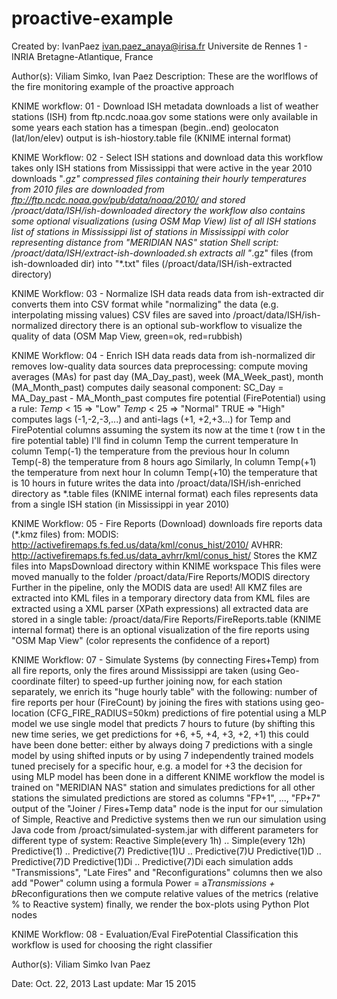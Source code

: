 # proactive-example

Created by: IvanPaez ivan.paez_anaya@irisa.fr 
Universite de Rennes 1 - INRIA Bretagne-Atlantique, France

Author(s): Viliam Simko, Ivan Paez
Description: These are the worlflows of the fire monitoring example of the proactive approach 


KNIME workflow: 01 - Download ISH metadata
downloads a list of weather stations (ISH) from ftp.ncdc.noaa.gov
some stations were only available in some years
each station has a timespan (begin..end) geolocaton (lat/lon/elev)
output is ish-hiostory.table file (KNIME internal format)

KNIME Workflow: 02 - Select ISH stations and download data
this workflow takes only ISH stations from Mississippi that were active in the year 2010
downloads "*.gz" compressed files containing their hourly temperatures from 2010
files are downloaded from ftp://ftp.ncdc.noaa.gov/pub/data/noaa/2010/ and stored /proact/data/ISH/ish-downloaded directory
the workflow also contains some optional visualizations (using OSM Map View)
list of all ISH stations
list of stations in Mississippi
list of stations in Mississippi with color representing distance from "MERIDIAN NAS" station
Shell script: /proact/data/ISH/extract-ish-downloaded.sh
extracts all "*.gz" files (from ish-downloaded dir) into "*.txt" files (/proact/data/ISH/ish-extracted directory)

KNIME Workflow: 03 - Normalize ISH data
reads data from ish-extracted dir
converts them into CSV format while "normalizing" the data (e.g. interpolating missing values)
CSV files are saved into /proact/data/ISH/ish-normalized directory
there is an optional sub-workflow to visualize the quality of data (OSM Map View, green=ok, red=rubbish)

KNIME Workflow: 04 - Enrich ISH data
reads data from ish-normalized dir
removes low-quality data sources
data preprocessing:
compute moving averages (MAs) for past day (MA_Day_past), week (MA_Week_past), month (MA_Month_past)
computes daily seasonal component: SC_Day = MA_Day_past - MA_Month_past
computes fire potential (FirePotential) using a rule: 
$Temp$ < 15 => "Low"
$Temp$ < 25 => "Normal"
TRUE => "High"
computes lags (-1,-2,-3,...) and anti-lags (+1, +2,+3...) for Temp and FirePotential columns
assuming the system its now at the time t (row t in the fire potential table)
I'll find in column Temp the current temperature
In column Temp(-1) the temperature from the previous hour
In column Temp(-8) the temperature from 8 hours ago
Similarly, In column Temp(+1) the temperature from next hour
In column Temp(+10) the temperature that is 10 hours in future
writes the data into /proact/data/ISH/ish-enriched directory as *.table files (KNIME internal format)
each files represents data from a single ISH station (in Mississippi in year 2010)

KNIME Workflow: 05 - Fire Reports (Download)
downloads fire reports data (*.kmz files) from:
MODIS: http://activefiremaps.fs.fed.us/data/kml/conus_hist/2010/
AVHRR: http://activefiremaps.fs.fed.us/data_avhrr/kml/conus_hist/
Stores the KMZ files into MapsDownload directory within KNIME workspace
This files were moved manually to the folder /proact/data/Fire Reports/MODIS directory
Further in the pipeline, only the MODIS data are used!
All KMZ files are extracted into KML files in a temporary directory
data from KML files are extracted using a XML parser (XPath expressions)
all extracted data are stored in a single table: /proact/data/Fire Reports/FireReports.table (KNIME internal format)
there is an optional visualization of the fire reports using "OSM Map View" (color represents the confidence of a report)

KNIME Workflow: 07 - Simulate Systems (by connecting Fires+Temp)
from all fire reports, only the fires around Mississippi are taken (using Geo-coordinate filter) to speed-up further joining
now, for each station separately, we enrich its "huge hourly table" with the following:
number of fire reports per hour (FireCount) by joining the fires with stations using geo-location (CFG_FIRE_RADIUS=50km)
predictions of fire potential using a MLP model
we use single model that predicts 7 hours to future (by shifting this new time series, we get predictions for +6, +5, +4, +3, +2, +1)
this could have been done better:
either by always doing 7 predictions with a single model by using shifted inputs
or by using 7 independently trained models tuned precisely for a specific hour, e.g. a model for +3
the decision for using MLP model has been done in a different KNIME workflow
the model is trained on "MERIDIAN NAS" station and simulates predictions for all other stations
the simulated predictions are stored as columns "FP+1", ..., "FP+7"
output of the "Joiner / Fires+Temp data" node is the input for our simulation of Simple, Reactive and Predictive systems
then we run our simulation using Java code from /proact/simulated-system.jar with different parameters for different type of system:
Reactive
Simple(every 1h) .. Simple(every 12h)
Predictive(1) .. Predictive(7)
Predictive(1)U .. Predictive(7)U
Predictive(1)D .. Predictive(7)D
Predictive(1)Di .. Predictive(7)Di
each simulation adds "Transmissions", "Late Fires" and "Reconfigurations" columns
then we also add "Power" column using a formula Power = a*Transmissions + b*Reconfigurations
then we compute relative values of the metrics (relative % to Reactive system)
finally, we render the box-plots using Python Plot nodes

KNIME Workflow: 08 - Evaluation/Eval FirePotential Classification
this workflow is used for choosing the right classifier



Author(s):
Viliam Simko
Ivan Paez





Date: Oct. 22, 2013
Last update: Mar 15 2015